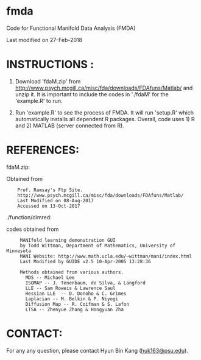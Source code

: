# fmda
Code for Functional Manifold Data Analysis (FMDA)

Last modified on 27-Feb-2018

# INSTRUCTIONS :
1. Download 'fdaM.zip' from http://www.psych.mcgill.ca/misc/fda/downloads/FDAfuns/Matlab/ and unzip it. It is important to include the codes in './fdaM' for the 'example.R' to run.

2. Run 'example.R' to see the process of FMDA. It will run 'setup.R' which automatically installs all dependent R packages. Overall, code uses 1) R and 2) MATLAB (server connected from R).


# REFERENCES:
fdaM.zip:	

Obtained from 

		Prof. Ramsay's Ftp Site.
		http://www.psych.mcgill.ca/misc/fda/downloads/FDAfuns/Matlab/
		Last Modified on 08-Aug-2017
		Accessed on 13-Oct-2017

./function/dimred: 

codes obtained from

		 MANIfold learning demonstration GUI
		 by Todd Wittman, Department of Mathematics, University of Minnesota
		 MANI Website: http://www.math.ucla.edu/~wittman/mani/index.html
		 Last Modified by GUIDE v2.5 10-Apr-2005 13:28:36

 		 Methods obtained from various authors.
 		   MDS -- Michael Lee
		   ISOMAP -- J. Tenenbaum, de Silva, & Langford
		   LLE -- Sam Roweis & Lawrence Saul
		   Hessian LLE  -- D. Donoho & C. Grimes
		   Laplacian -- M. Belkin & P. Niyogi
		   Diffusion Map -- R. Coifman & S. Lafon
		   LTSA -- Zhenyue Zhang & Hongyuan Zha

# CONTACT:
For any any question, please contact Hyun Bin Kang (huk163@psu.edu).
